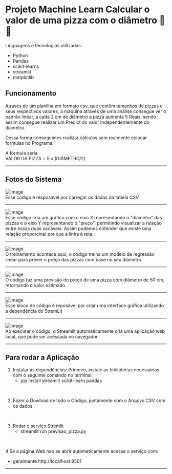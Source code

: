 # Projeto Machine Learn Calcular o valor de uma pizza com o diâmetro 🍕🍕

Linguagens e tecnologias utilizadas:
*  Python
*  Pandas
*  scikit-learns
*  streamlit
*  matplotlib

## Funcionamento

Através de um planilha em formato csv, que contêm tamanhos de pizzas e seus respectivos valores, a maquina através de uma análise consegue ver o padrão linear, a cada 2 cm de diâmetro a pizza aumenta 5 Reais, sendo assim consegue realizar um Predict do valor independentemente do diametro.

Dessa forma conseguimes realizar cálculos sem realmente colocar formulas no Programa.

A fórmula seria:
<br>
VALOR DA PIZZA = 5 x (DIÂMETRO/2)

<hr>

## Fotos do Sistema

![image](https://github.com/user-attachments/assets/b9c6b63c-5df3-48bc-9179-096787d81fb4)
<br>
Esse código é resposavel por carregar os dados da tabela CSV 
<hr>

![image](https://github.com/user-attachments/assets/9584acc4-5e49-4aea-8b6d-a50666ac40d6)
<br>
Esse código cria um gráfico com o eixo X representando o "diâmetro" das pizzas e o eixo Y representando o "preço", permitindo visualizar a relação entre essas duas variáveis. Assim podemos entender que existe uma relação proporcinal por que a linha é reta.
<hr>

![image](https://github.com/user-attachments/assets/1420e664-039f-46b6-a812-3f28a75d8065)
<br>
O treinamento acontece aqui, o código treina um modelo de regressão linear para prever o preço das pizzas com base no seu diâmetro.
<hr>

![image](https://github.com/user-attachments/assets/16385ece-5d1f-4ac3-8813-5c72a6f4a4c7)
<br>
O código faz uma previsão do preço de uma pizza com diâmetro de 50 cm, retornando o valor estimado.
<hr>

![image](https://github.com/user-attachments/assets/0bc4c8be-3156-4159-82ba-593b3867667d)
<br>
Esse bloco de código é reposável por criar uma interface gráfica utilizando a dependência do StremLit
<hr>

![image](https://github.com/user-attachments/assets/f6c7d14f-78e2-4c46-9398-1c94074b0acf)
<br>
Ao executar o código, o Streamlit automaticamente cria uma aplicação web local, que pode ser acessada no navegador
<hr>

## Para rodar a Aplicação

1. Instalar as dependências: Primeiro, instale as bibliotecas necessárias com o seguinte comando no terminal:
   * pip install streamlit scikit-learn pandas

<br>

2. Fazer o Dowload de todo o Código, juntamente com o Arquivo CSV com os dados

<br>

3. Rodar o serviço Stremlit
   * streamlit run previsao_pizza.py

<br>

4 Se a página Web nao se abrir automaticamente acesse o serviço com:
   * geralmente http://localhost:8501

<hr>
   










  
